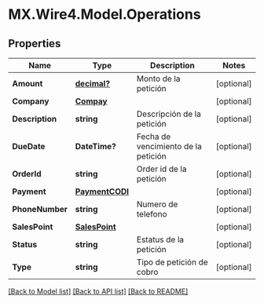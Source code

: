# MX.Wire4.Model.Operations
## Properties

Name | Type | Description | Notes
------------ | ------------- | ------------- | -------------
**Amount** | [**decimal?**](BigDecimal.md) | Monto de la petición | [optional] 
**Company** | [**Compay**](Compay.md) |  | [optional] 
**Description** | **string** | Descripción de la petición | [optional] 
**DueDate** | **DateTime?** | Fecha de vencimiento de la petición | [optional] 
**OrderId** | **string** | Order id de la petición | [optional] 
**Payment** | [**PaymentCODI**](PaymentCODI.md) |  | [optional] 
**PhoneNumber** | **string** | Numero de telefono | [optional] 
**SalesPoint** | [**SalesPoint**](SalesPoint.md) |  | [optional] 
**Status** | **string** | Estatus de la petición | [optional] 
**Type** | **string** | Tipo de petición de cobro | [optional] 

[[Back to Model list]](../README.md#documentation-for-models) [[Back to API list]](../README.md#documentation-for-api-endpoints) [[Back to README]](../README.md)

